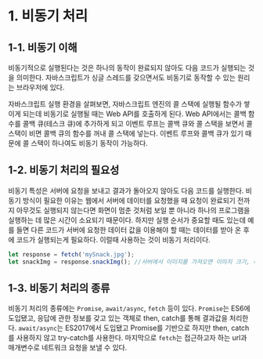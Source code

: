 # 1. 비동기 처리

## 1-1. 비동기 이해

비동기적으로 실행된다는 것은 하나의 동작이 완료되지 않아도 다음 코드가 실행되는 것을 의미한다. 자바스크립트가 싱글 스레드를 갖으면서도 비동기로 동작할 수 있는 원리는 브라우저에 있다.

자바스크립트 실행 환경을 살펴보면, 자바스크립트 엔진의 콜 스택에 실행될 함수가 쌓이게 되는데 비동기로 실행될 때는 Web API를 호출하게 된다. Web API에서는 콜백 함수를 콜백 큐(테스크 큐)에 추가하게 되고 이벤트 루프는 콜백 큐와 콜 스택을 보면서 콜 스택이 비면 콜백 큐의 함수를 꺼내 콜 스택에 넣는다. 이벤트 루프와 콜백 큐가 있기 때문에 콜 스택이 하나여도 비동기 동작이 가능하다.

## 1-2. 비동기 처리의 필요성

비동기 특성은 서버에 요청을 보내고 결과가 돌아오지 않아도 다음 코드를 실행한다. 비동기 방식이 필요한 이유는 웹에서 서버에 데이터를 요청했을 때 요청이 완료되기 전까지 아무것도 실행되지 않는다면 화면이 멈춘 것처럼 보일 뿐 아니라 하나의 프로그램을 실행하는 데 많은 시간이 소요되기 때문이다. 하지만 실행 순서가 중요할 때도 있는데 예를 들면 다른 코드가 서버에 요청한 데이터 값을 이용해야 할 때는 데이터를 받아 온 후에 코드가 실행되는게 필요하다. 이럴때 사용하는 것이 비동기 처리이다.

```jsx
let response = fetch('mySnack.jpg');
let snackImg = response.snackImg(); //서버에서 이미지를 가져오면 이미지 크기, 네트워크 환경에 따라 실행 불가한 경우 발생, 비동기 처리 필요
```

## 1-3. 비동기 처리의 종류

비동기 처리의 종류에는 `Promise`, `await/async`, `fetch` 등이 있다.
`Promise`는 ES6에 도입됐고, 응답에 관한 정보를 갖고 있는 객체로 then, catch를 통해 결과값을 처리한다. `await/async`는 ES2017에서 도입됐고 Promise를 기반으로 하지만 then, catch를 사용하지 않고 try-catch를 사용한다. 마지막으로 `fetch`는 접근하고자 하는 url과 매개변수로 네트워크 요청을 보낼 수 있다.
